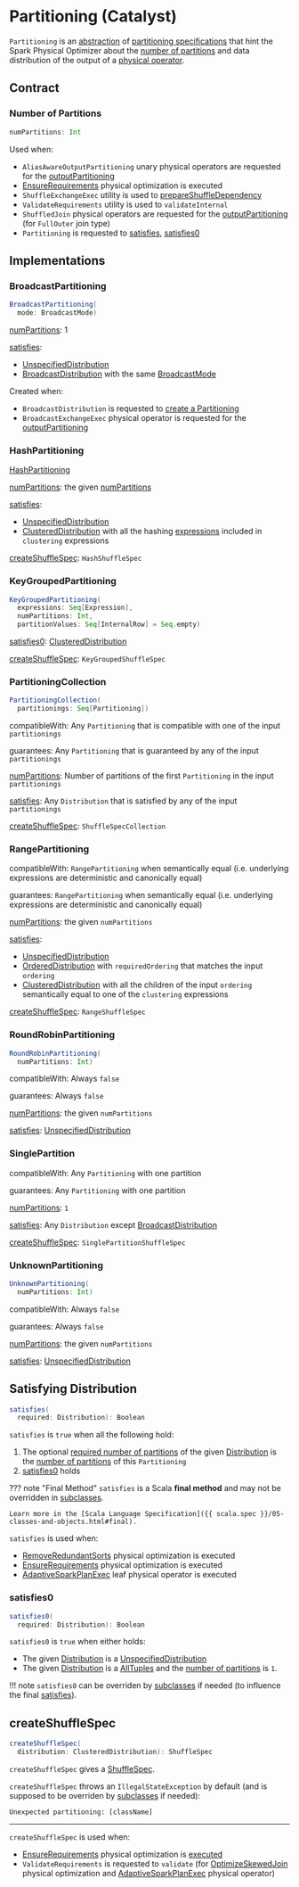 # Partitioning (Catalyst)

`Partitioning` is an [abstraction](#contract) of [partitioning specifications](#implementations) that hint the Spark Physical Optimizer about the [number of partitions](#numPartitions) and data distribution of the output of a [physical operator](SparkPlan.md).

## Contract

### <span id="numPartitions"> Number of Partitions

```scala
numPartitions: Int
```

Used when:

* `AliasAwareOutputPartitioning` unary physical operators are requested for the [outputPartitioning](AliasAwareOutputPartitioning.md#outputPartitioning)
* [EnsureRequirements](../physical-optimizations/EnsureRequirements.md) physical optimization is executed
* `ShuffleExchangeExec` utility is used to [prepareShuffleDependency](ShuffleExchangeExec.md#prepareShuffleDependency)
* `ValidateRequirements` utility is used to `validateInternal`
* `ShuffledJoin` physical operators are requested for the [outputPartitioning](ShuffledJoin.md#outputPartitioning) (for `FullOuter` join type)
* `Partitioning` is requested to [satisfies](#satisfies), [satisfies0](#satisfies0)

## Implementations

### <span id="BroadcastPartitioning"> BroadcastPartitioning

```scala
BroadcastPartitioning(
  mode: BroadcastMode)
```

[numPartitions](#numPartitions): 1

[satisfies](#satisfies):

* [UnspecifiedDistribution](UnspecifiedDistribution.md)
* [BroadcastDistribution](BroadcastDistribution.md) with the same [BroadcastMode](BroadcastMode.md)

Created when:

* `BroadcastDistribution` is requested to [create a Partitioning](BroadcastDistribution.md#createPartitioning)
* `BroadcastExchangeExec` physical operator is requested for the [outputPartitioning](BroadcastExchangeExec.md#outputPartitioning)

### <span id="HashPartitioning"> HashPartitioning

[HashPartitioning](../expressions/HashPartitioning.md)

[numPartitions](#numPartitions): the given [numPartitions](../expressions/HashPartitioning.md#numPartitions)

[satisfies](#satisfies):

* [UnspecifiedDistribution](UnspecifiedDistribution.md)
* [ClusteredDistribution](ClusteredDistribution.md) with all the hashing [expressions](../expressions/Expression.md) included in `clustering` expressions

[createShuffleSpec](#createShuffleSpec): `HashShuffleSpec`

### <span id="KeyGroupedPartitioning"> KeyGroupedPartitioning

```scala
KeyGroupedPartitioning(
  expressions: Seq[Expression],
  numPartitions: Int,
  partitionValues: Seq[InternalRow] = Seq.empty)
```

[satisfies0](#satisfies0): [ClusteredDistribution](ClusteredDistribution.md)

[createShuffleSpec](#createShuffleSpec): `KeyGroupedShuffleSpec`

### <span id="PartitioningCollection"> PartitioningCollection

```scala
PartitioningCollection(
  partitionings: Seq[Partitioning])
```

compatibleWith: Any `Partitioning` that is compatible with one of the input `partitionings`

guarantees: Any `Partitioning` that is guaranteed by any of the input `partitionings`

[numPartitions](#numPartitions): Number of partitions of the first `Partitioning` in the input `partitionings`

[satisfies](#satisfies): Any `Distribution` that is satisfied by any of the input `partitionings`

[createShuffleSpec](#createShuffleSpec): `ShuffleSpecCollection`

### <span id="RangePartitioning"> RangePartitioning

compatibleWith: `RangePartitioning` when semantically equal (i.e. underlying expressions are deterministic and canonically equal)

guarantees: `RangePartitioning` when semantically equal (i.e. underlying expressions are deterministic and canonically equal)

[numPartitions](#numPartitions): the given `numPartitions`

[satisfies](#satisfies):

* [UnspecifiedDistribution](UnspecifiedDistribution.md)
* [OrderedDistribution](OrderedDistribution.md) with `requiredOrdering` that matches the input `ordering`
* [ClusteredDistribution](ClusteredDistribution.md) with all the children of the input `ordering` semantically equal to one of the `clustering` expressions

[createShuffleSpec](#createShuffleSpec): `RangeShuffleSpec`

### <span id="RoundRobinPartitioning"> RoundRobinPartitioning

```scala
RoundRobinPartitioning(
  numPartitions: Int)
```

compatibleWith: Always `false`

guarantees: Always `false`

[numPartitions](#numPartitions): the given `numPartitions`

[satisfies](#satisfies): [UnspecifiedDistribution](UnspecifiedDistribution.md)

### <span id="SinglePartition"> SinglePartition

compatibleWith: Any `Partitioning` with one partition

guarantees: Any `Partitioning` with one partition

[numPartitions](#numPartitions): `1`

[satisfies](#satisfies): Any `Distribution` except [BroadcastDistribution](BroadcastDistribution.md)

[createShuffleSpec](#createShuffleSpec): `SinglePartitionShuffleSpec`

### <span id="UnknownPartitioning"> UnknownPartitioning

```scala
UnknownPartitioning(
  numPartitions: Int)
```

compatibleWith: Always `false`

guarantees: Always `false`

[numPartitions](#numPartitions): the given `numPartitions`

[satisfies](#satisfies): [UnspecifiedDistribution](UnspecifiedDistribution.md)

## <span id="satisfies"> Satisfying Distribution

```scala
satisfies(
  required: Distribution): Boolean
```

`satisfies` is `true` when  all the following hold:

1. The optional [required number of partitions](Distribution.md#requiredNumPartitions) of the given [Distribution](Distribution.md) is the [number of partitions](#numPartitions) of this `Partitioning`
1. [satisfies0](#satisfies0) holds

??? note "Final Method"
    `satisfies` is a Scala **final method** and may not be overridden in [subclasses](#implementations).

    Learn more in the [Scala Language Specification]({{ scala.spec }}/05-classes-and-objects.html#final).

`satisfies` is used when:

* [RemoveRedundantSorts](../physical-optimizations/RemoveRedundantSorts.md) physical optimization is executed
* [EnsureRequirements](../physical-optimizations/EnsureRequirements.md) physical optimization is executed
* [AdaptiveSparkPlanExec](AdaptiveSparkPlanExec.md) leaf physical operator is executed

### <span id="satisfies0"> satisfies0

```scala
satisfies0(
  required: Distribution): Boolean
```

`satisfies0` is `true` when either holds:

* The given [Distribution](Distribution.md) is a [UnspecifiedDistribution](UnspecifiedDistribution.md)
* The given [Distribution](Distribution.md) is a [AllTuples](AllTuples.md) and the [number of partitions](#numPartitions) is `1`.

!!! note
    `satisfies0` can be overriden by [subclasses](#implementations) if needed (to influence the final [satisfies](#satisfies)).

## <span id="createShuffleSpec"> createShuffleSpec

```scala
createShuffleSpec(
  distribution: ClusteredDistribution): ShuffleSpec
```

`createShuffleSpec` gives a [ShuffleSpec](ShuffleSpec.md).

`createShuffleSpec` throws an `IllegalStateException` by default (and is supposed to be overriden by [subclasses](#implementations) if needed):

```text
Unexpected partitioning: [className]
```

---

`createShuffleSpec` is used when:

* [EnsureRequirements](../physical-optimizations/EnsureRequirements.md) physical optimization is [executed](../physical-optimizations/EnsureRequirements.md#ensureDistributionAndOrdering)
* `ValidateRequirements` is requested to `validate` (for [OptimizeSkewedJoin](../physical-optimizations/OptimizeSkewedJoin.md) physical optimization and [AdaptiveSparkPlanExec](AdaptiveSparkPlanExec.md) physical operator)
